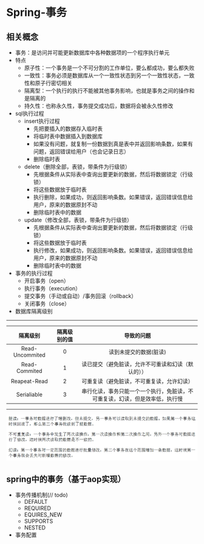 # Spring-事务
##  相关概念
*   事务：是访问并可能更新数据库中各种数据项的一个程序执行单元
*   特点
    *   原子性：一个事务是一个不可分割的工作单位，要么都成功，要么都失败
    *   一致性：事务必须是数据库从一个一致性状态到另一个一致性状态，一致性和原子行密切相关
    *   隔离型：一个执行的执行不能被其他事务影响，也就是事务之间的操作和是隔离的
    *   持久性：也称永久性，事务提交成功后，数据将会被永久性修改
*   sql执行过程
    *   insert执行过程
        +   先把要插入的数据存入临时表
        +   将临时表中数据插入到数据库
        +   如果没有问题，就复制一份数据到真是表中并返回影响条数，如果有问题，返回错误给用户（也会记录日志）
        +   删除临时表
    *   delete（删除全部，表锁，带条件为行级锁）
        +   先根据条件从实际表中查询出要更新的数据，然后将数据锁定（行级锁）
        +   将这些数据放于临时表
        +   执行删除，如果成功，则返回影响条数。如果错误，返回错误信息给用户，原来的数据原封不动
        +   删除临时表中的数据
    *   update（修改全部，表锁，带条件为行级锁）
        +   先根据条件从实际表中查询出要更新的数据，然后将数据锁定（行级锁）
        +   将这些数据放于临时表
        +   执行修改，如果成功，则返回影响条数。如果错误，返回错误信息给用户，原来的数据原封不动
        +   删除临时表中的数据
*   事务的执行过程
    +   开启事务（open）
    +   执行事务（execution）
    +   提交事务（手动或自动）/事务回滚（rollback）
    +   关闭事务（close）
*   数据库隔离级别
--------------
|隔离级别|隔离级别的值|导致的问题|
|:---:|:---:|:---:|
|Read-Uncommited|0|读到未提交的数据(脏读)|
|Read-Commited|1|读已提交（避免脏读，允许不可重读和幻读（默认的））|
|Reapeat-Read|2|可重复读（避免脏读，不可重复读，允许幻读）|
|Serialiable|3|串行化读，事务只能一个一个执行，免脏读，不可重复读，幻读，但是效率低，执行慢|
-----------
![数据库的隔离级别](./images/mysql的事务隔离级别.png '隔离级别')    
    
##  spring中的事务（基于aop实现）
*   事务传播机制(// todo)
    *   DEFAULT
    *   REQUIRED
    *   EQUIRES_NEW
    *   SUPPORTS
    *   NESTED
*   事务配置        




     